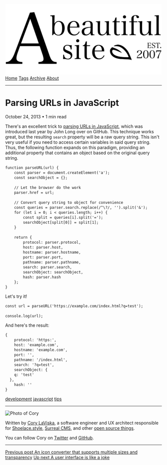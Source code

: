 <a href="../../index.html" class="header-link"><img src="../../images/logos/wordmark.svg" alt="A Beautiful Site" class="wordmark" /></a> <a href="../../index.html" class="nav-item">Home</a> <a href="../../tags/index.html" class="nav-item">Tags</a> <a href="../index.html" class="nav-item">Archive</a> <a href="../../about/index.html" class="nav-item">About</a>

------------------------------------------------------------------------

Parsing URLs in JavaScript
==========================

October 24, 2013 • 1 min read

There's an excellent trick to [parsing URLs in JavaScript](https://gist.github.com/jlong/2428561), which was introduced last year by John Long over on GitHub. This technique works great, but the resulting `search` property will be a raw query string. This isn't very useful if you need to access certain variables in said query string. Thus, the following function expands on this paradigm, providing an additional property that contains an object based on the original query string.

    function parseURL(url) {
        const parser = document.createElement('a');
        const searchObject = {};

        // Let the browser do the work
        parser.href = url;

        // Convert query string to object for convenience
        const queries = parser.search.replace(/^\?/, '').split('&');
        for (let i = 0; i < queries.length; i++) {
            const split = queries[i].split('=');
            searchObject[split[0]] = split[1];
        }

        return {
            protocol: parser.protocol,
            host: parser.host,
            hostname: parser.hostname,
            port: parser.port,
            pathname: parser.pathname,
            search: parser.search,
            searchObject: searchObject,
            hash: parser.hash
        };
    }

Let's try it!

    const url = parseURL('https://example.com/index.html?q=test');

    console.log(url);

And here's the result:

    {
        protocol: 'https:',
        host: 'example.com',
        hostname: 'example.com',
        port: '',
        pathname: '/index.html',
        search: '?q=test',
        searchObject: {
        q: 'test'
      },
        hash: ''
    }

<a href="../../tags/development/index.html" class="post-tag">development</a> <a href="../../tags/javascript/index.html" class="post-tag">javascript</a> <a href="../../tags/tips/index.html" class="post-tag">tips</a>

------------------------------------------------------------------------

<img src="http://0.gravatar.com/avatar/bf1b3b95fd5b096a3592247c29667b33?s=512" alt="Photo of Cory" class="avatar avatar-small" />

Written by [Cory LaViska](../../index-4.html), a software engineer and UX architect responsible for [Shoelace.style](https://shoelace.style/), [Surreal CMS](https://www.surrealcms.com/), and other [open source things](https://github.com/claviska).

You can follow Cory on [Twitter](https://twitter.com/claviska) and [GitHub](https://github.com/claviska).

------------------------------------------------------------------------

<a href="../an-icon-converter-that-supports-multiple-sizes-and-transparency/index.html" class="post-nav-previous"><span class="small">Previous post</span> An icon converter that supports multiple sizes and transparency</a> <a href="../a-user-interface-is-like-a-joke/index.html" class="post-nav-next"><span class="small">Up next</span> A user interface is like a joke</a>
